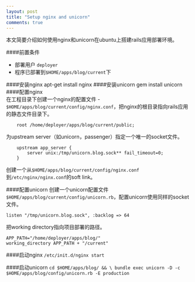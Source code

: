 ```yaml
---
layout: post
title: "Setup nginx and unicorn"
comments: true
---
```

本文简要介绍如何使用nginx和unicorn在ubuntu上搭建rails应用部署环境。

####前置条件
+ 部署用户 `deployer`
+ 程序已部署到`$HOME/apps/blog/current`下

####安装nginx
    apt-get install nginx
####安装unicorn
	gem install unicorn
####配置nginx  
   在工程目录下创建一个nginx的配置文件 - `$HOME/apps/blog/current/config/nginx.conf`，把nginx的根目录指向rails应用的静态文件目录下。
  
   		root /home/deployer/apps/blog/current/public;    
   		
   为upstream server（如unicorn，passenger）指定一个唯一的socket文件。

   		upstream app_server { 
   			server unix:/tmp/unicorn.blog.sock** fail_timeout=0; 
   		}
   创建一个从`$HOME/apps/blog/current/config/nginx.conf`到`/etc/nginx/nginx.conf`的soft link。

####配置unicorn
创建一个unicorn配置文件`$HOME/apps/blog/current/config/unicorn.rb`，配置unicorn使用同样的socket文件。

	listen "/tmp/unicorn.blog.sock", :backlog => 64
把working directory指向项目部署的路径。	

	APP_PATH="/home/deployer/apps/blog/"
	working_directory APP_PATH + "/current"
	
####启动nginx
	`/etc/init.d/nginx start`
	
####启动unicorn
	`cd $HOME/apps/blog/ && \
	 bundle exec unicorn -D -c $HOME/apps/blog/config/unicorn.rb -E production`
